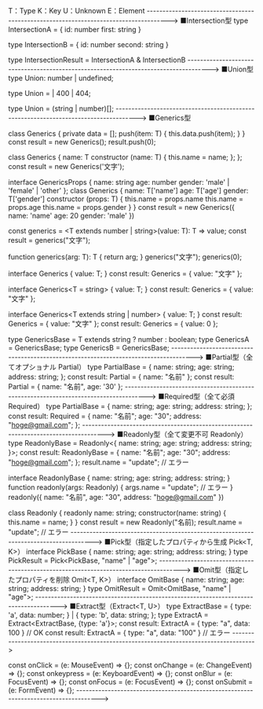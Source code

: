 T：Type
K：Key
U：Unknown
E：Element
------------------------------------------------------------------------------------->
■Intersection型
type IntersectionA = {
  id: number
  first: string
}

type IntersectionB = {
  id: number
  second: string
}

type IntersectionResult = IntersectionA & IntersectionB
------------------------------------------------------------------------------------->
■Union型
type Union: number | undefined;

type Union =
  | 400
  | 404;

type Union = (string | number)[];
------------------------------------------------------------------------------------->
■Generics型

class Generics<T> {
  private data = [];
  push(item: T) { this.data.push(item); }
}
const result = new Generics<number>();
result.push(0);


class Generics<T extends string> {
  name: T
  constructor (name: T) {
    this.name = name;
  };
};
const result = new Generics('文字');


interface GenericsProps {
  name: string
  age: number
  gender: 'male' | 'female' | 'other'
};
class Generics<T extends GenericsProps> {
  name: T['name']
  age: T['age']
  gender: T['gender']
  constructor (props: T) {
    this.name = props.name
    this.name = props.age
    this.name = props.gender
  }
}
const result = new Generics({
  name: 'name'
  age: 20
  gender: 'male'
})


const generics = <T extends number | string>(value: T): T => value;
const result = generics<string>("文字");


function generics<T>(arg: T): T {
  return arg;
}
generics<string>("文字");
generics<number>(0);


interface Generics<T> {
  value: T;
}
const result: Generics<string> = { value: "文字" };


interface Generics<T = string> {
  value: T;
}
const result: Generics<string> = { value: "文字" };


interface Generics<T extends string | number> {
  value: T;
}
const result: Generics<string> = { value: "文字" };
const result: Generics<number> = { value: 0 };


type GenericsBase<T> = T extends string ? number : boolean;
type GenericsA = GenericsBase<string>;
type GenericsB = GenericsBase<object>;
------------------------------------------------------------------------------------->
■Partial型（全てオプショナル Partial<T>）
type PartialBase = {
  name: string;
  age: string;
  address: string;
};
const result: Partial<PartialBase> = { name: "名前" };
const result: Partial<PartialBase> = { name: "名前", age: '30' };
------------------------------------------------------------------------------------->
■Required型（全て必須 Required<T>）
type PartialBase = {
  name: string;
  age: string;
  address: string;
};
const result: Required<PartialBase> = {
  name: "名前";
  age: "30";
  address: "hoge@gmail.com";
};
------------------------------------------------------------------------------------->
■Readonly型（全て変更不可 Readonly<T>）
type ReadonlyBase = Readonly<{
  name: string;
  age: string;
  address: string;
}>;
const result: ReadonlyBase = {
  name: "名前";
  age: "30";
  address: "hoge@gmail.com";
};
result.name = "update";  // エラー


interface ReadonlyBase {
  name: string;
  age: string;
  address: string;
}
function readonly(args: Readonly<ReadonlyBase>) {
  args.name = "update";  // エラー
}
readonly({ name: "名前", age: "30", address: "hoge@gmail.com" })


class Readonly {
  readonly name: string;
  constructor(name: string) {
    this.name = name;
  }
}
const result = new Readonly("名前);
result.name = "update";  // エラー
------------------------------------------------------------------------------------->
■Pick型（指定したプロパティから生成 Pick<T, K>）
interface PickBase {
  name: string;
  age: string;
  address: string;
}
type PickResult = Pick<PickBase, "name" | "age">;
------------------------------------------------------------------------------------->
■Omit型（指定したプロパティを削除 Omit<T, K>）
interface OmitBase {
  name: string;
  age: string;
  address: string;
}
type OmitResult = Omit<OmitBase, "name" | "age">;
------------------------------------------------------------------------------------->
■Extract型（Extract<T, U>）
type ExtractBase = {
    type: 'a',
    data: number;
} | {
    type: 'b',
    data: string;
};
type ExtractA = Extract<ExtractBase, {type: 'a'}>;
const result: ExtractA = { type: "a", data: 100 }    // OK
const result: ExtractA = { type: "a", data: "100" }  // エラー
------------------------------------------------------------------------------------->
<HTMLButtonElement>
<HTMLInputElement>
<HTMLDivElement>
<HTMLAnchorElement>
<HTMLParagraphElement>

const onClick = (e: MouseEvent<HTMLInputElement>) => {};
const onChange = (e: ChangeEvent<HTMLInputElement>) => {};
const onkeypress = (e: KeyboardEvent<HTMLInputElement>) => {};
const onBlur = (e: FocusEvent<HTMLInputElement>) => {};
const onFocus = (e: FocusEvent<HTMLInputElement>) => {};
const onSubmit = (e: FormEvent<HTMLFormElement>) => {};
------------------------------------------------------------------------------------->
